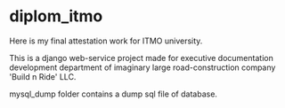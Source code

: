 # diplom_itmo
Here is my final attestation work for ITMO university.

This is a django web-service project made for executive documentation development department of imaginary large road-construction company 'Build n Ride' LLC.


mysql_dump folder contains a dump sql file of database. 
